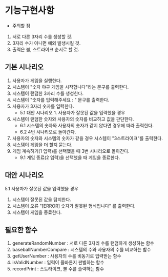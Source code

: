 # 기능구현사항

* 주의할 점
1. 서로 다른 3자리 수를 생성할 것.
2. 3자리 수가 아니면 예외 발생시킬 것.
3. 출력은 볼, 스트라이크 순서로 할 것.

## 기본 시나리오
1. 사용자가 게임을 실행한다.
2. 시스템이 "숫자 야구 게임을 시작합니다"라는 문구를 출력한다.
3. 시스템이 랜덤한 3자리 수를 생성한다.
4. 시스템이 "숫자를 입력해주세요 : " 문구를 출력한다.
5. 사용자가 3자리 숫자를 입력한다.
    - 5.1 대안 시나리오 1. 사용자가 잘못된 값을 입력했을 경우
6. 시스템이 랜덤한 숫자와 사용자의 숫자를 비교하고 값을 판단한다.
    - 6.1 시스템의 숫자와 사용자의 숫자가 같지 않다면 경우에 따라 출력한다.
    - 6.2 4번 시나리오로 돌아간다.
7. 사용자의 숫자와 시스템의 숫자가 같을 경우 시스템이 "3스트라이크"를 출력한다.
8. 시스템이 게임을 더 할지 묻는다. 
9. 게임 계속하기(1 입력)를 선택했을 때 3번 시나리오로 돌아간다. 
    - 9.1 게임 종료(2 입력)을 선택했을 때 게임을 종료한다.

## 대안 시나리오 
5.1 사용자가 잘못된 값을 입력했을 경우
1. 시스템이 잘못된 값을 탐지한다.
2. 시스템이 오류 "[ERROR] 숫자가 잘못된 형식입니다" 를 출력한다.
3. 시스템이 게임을 종료한다.


## 필요한 함수
1. generateRandomNumber : 서로 다른 3자리 수를 랜덤하게 생성하는 함수
2. baseballNumberCompare : 시스템의 수와 사용자의 수를 비교하는 함수
3. getUserNumber : 사용자의 수를 비동기로 입력받는 함수
4. isValidNumber : 입력이 올바른지 판별하는 함수
5. recordPrint : 스트라이크, 볼 수를 출력하는 함수

